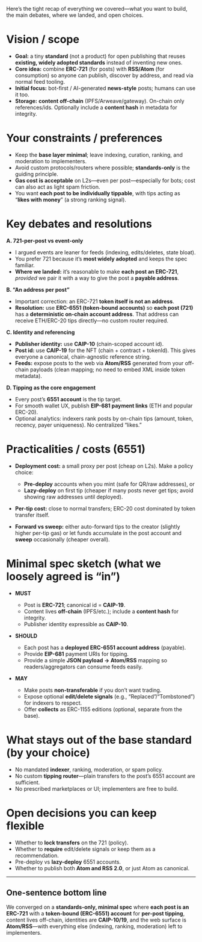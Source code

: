 Here’s the tight recap of everything we covered—what you want to build, the main debates, where we landed, and open choices.

# Vision / scope

* **Goal:** a tiny **standard** (not a product) for open publishing that reuses **existing, widely adopted standards** instead of inventing new ones.
* **Core idea:** combine **ERC-721** (for posts) with **RSS/Atom** (for consumption) so anyone can publish, discover by address, and read via normal feed tooling.
* **Initial focus:** bot-first / AI-generated **news-style** posts; humans can use it too.
* **Storage:** **content off-chain** (IPFS/Arweave/gateway). On-chain only references/ids. Optionally include a **content hash** in metadata for integrity.

# Your constraints / preferences

* Keep the **base layer minimal**; leave indexing, curation, ranking, and moderation to implementers.
* Avoid custom protocols/routers where possible; **standards-only** is the guiding principle.
* **Gas cost is acceptable** on L2s—even per post—especially for bots; cost can also act as light spam friction.
* You want **each post to be individually tippable**, with tips acting as “**likes with money**” (a strong ranking signal).

# Key debates and resolutions

**A. 721-per-post vs event-only**

* I argued events are leaner for feeds (indexing, edits/deletes, state bloat).
* You prefer 721 because it’s **most widely adopted** and keeps the spec familiar.
* **Where we landed:** it’s reasonable to make **each post an ERC-721**, *provided* we pair it with a way to give the post a **payable address**.

**B. “An address per post”**

* Important correction: an ERC-721 **token itself is not an address**.
* **Resolution:** use **ERC-6551 (token-bound accounts)** so **each post (721)** has a **deterministic on-chain account address**. That address can receive ETH/ERC-20 tips directly—no custom router required.

**C. Identity and referencing**

* **Publisher identity:** use **CAIP-10** (chain-scoped account id).
* **Post id:** use **CAIP-19** for the NFT (chain + contract + tokenId). This gives everyone a canonical, chain-agnostic reference string.
* **Feeds:** expose posts to the web via **Atom/RSS** generated from your off-chain payloads (clean mapping; no need to embed XML inside token metadata).

**D. Tipping as the core engagement**

* Every post’s **6551 account** is the tip target.
* For smooth wallet UX, publish **EIP-681 payment links** (ETH and popular ERC-20).
* Optional analytics: indexers rank posts by on-chain tips (amount, token, recency, payer uniqueness). No centralized “likes.”

# Practicalities / costs (6551)

* **Deployment cost:** a small proxy per post (cheap on L2s). Make a policy choice:

  * **Pre-deploy** accounts when you mint (safe for QR/raw addresses), or
  * **Lazy-deploy** on first tip (cheaper if many posts never get tips; avoid showing raw addresses until deployed).
* **Per-tip cost:** close to normal transfers; ERC-20 cost dominated by token transfer itself.
* **Forward vs sweep:** either auto-forward tips to the creator (slightly higher per-tip gas) or let funds accumulate in the post account and **sweep** occasionally (cheaper overall).

# Minimal spec sketch (what we loosely agreed is “in”)

* **MUST**

  * Post is **ERC-721**; canonical id = **CAIP-19**.
  * Content lives **off-chain** (IPFS/etc.); include a **content hash** for integrity.
  * Publisher identity expressible as **CAIP-10**.
* **SHOULD**

  * Each post has a **deployed ERC-6551 account address** (payable).
  * Provide **EIP-681** payment URIs for tipping.
  * Provide a simple **JSON payload → Atom/RSS** mapping so readers/aggregators can consume feeds easily.
* **MAY**

  * Make posts **non-transferable** if you don’t want trading.
  * Expose optional **edit/delete signals** (e.g., “Replaced”/“Tombstoned”) for indexers to respect.
  * Offer **collects** as ERC-1155 editions (optional, separate from the base).

# What stays out of the base standard (by your choice)

* No mandated **indexer**, ranking, moderation, or spam policy.
* No custom **tipping router**—plain transfers to the post’s 6551 account are sufficient.
* No prescribed marketplaces or UI; implementers are free to build.

# Open decisions you can keep flexible

* Whether to **lock transfers** on the 721 (policy).
* Whether to **require** edit/delete signals or keep them as a recommendation.
* Pre-deploy vs **lazy-deploy** 6551 accounts.
* Whether to publish both **Atom and RSS 2.0**, or just Atom as canonical.

---

## One-sentence bottom line

We converged on a **standards-only, minimal spec** where **each post is an ERC-721** with a **token-bound (ERC-6551) account** for **per-post tipping**, content lives off-chain, identities are **CAIP-10/19**, and the web surface is **Atom/RSS**—with everything else (indexing, ranking, moderation) left to implementers.
